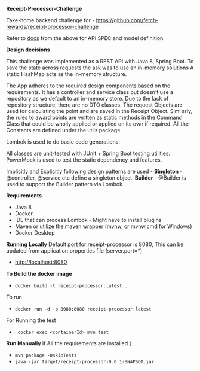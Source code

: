 **Receipt-Processor-Challenge**

Take-home backend challenge for - https://github.com/fetch-rewards/receipt-processor-challenge

Refer to [docs](https://github.com/jweilhammer/receipt-processor-challenge/tree/main/docs) from the above for API SPEC and model definition.

**Design decisions**

This challenge was implemented as a REST API with Java 8, Spring Boot. To save the state across requests the ask was to use an in-memory solutions
A static HashMap acts as the in-memory structure.

The App adheres to the required design components based on the requirements. It has a controller and service class but doesn't use a repository as we default to an in-memory store.
Due to the lack of repository structure, there are no DTO classes. The request Objects are used for calculating the point and are saved in the Receipt Object.
Similarly, the rules to award points are written as static methods in the Command Class that could be wholly applied or applied on its own if required.
All the Constants are defined under the utils package. 

Lombok is used to do basic code generations.

All classes are unit-tested with JUnit + Spring Boot testing utilities. PowerMock is used to test the static dependency and features.


Implicitly and Explicitly following design patterns are used - 
**Singleton** - @controller, @service,etc define a singleton object.
**Builder** - @Builder is used to support the Builder pattern via Lombok

**Requirements**
* Java 8
* Docker
* IDE that can process Lombok - Might have to install plugins
* Maven or utilize the maven wrapper (mvnw, or mvnw.cmd for Windows)
* Docker Desktop

**Running Locally**
Default port for receipt-processor is 8080, This can be updated from application.properties file (server.port=*) 
- [http://localhost:8080](http://localhost:8080)

**To Build the docker image**

- ``docker build -t receipt-processor:latest .``

To run 

- ``docker run -d -p 8080:8080 receipt-processor:latest``

For Running the test
- `` docker exec <containerId> mvn test``

**Run Manually**
if All the requirements are installed ( 

- ``mvn package -DskipTests``
- ``java -jar target/receipt-processor-0.0.1-SNAPSOT.jar``







